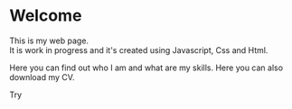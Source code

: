<h1>Welcome</h1>

This is my web page.<br>
It is work in progress and it's created using Javascript, Css and Html. 

Here you can find out who I am and what are my skills.
Here you can also download my CV.

Try